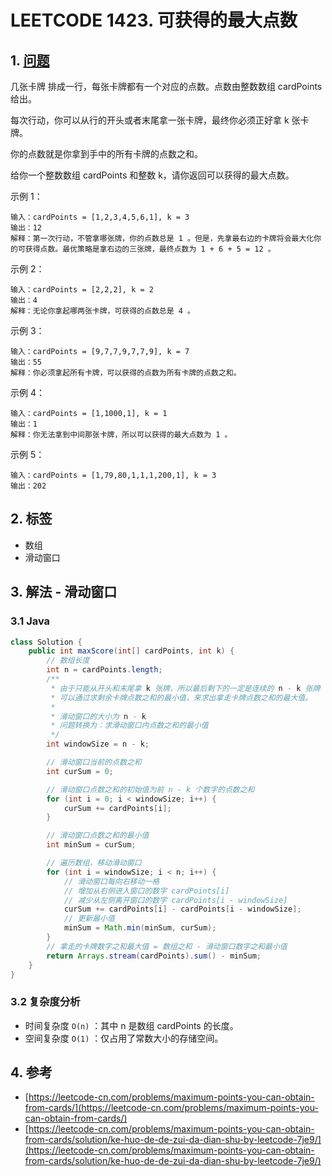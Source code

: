 # LEETCODE 1423. 可获得的最大点数

## 1. [问题](https://leetcode-cn.com/problems/maximum-points-you-can-obtain-from-cards/)

几张卡牌 排成一行，每张卡牌都有一个对应的点数。点数由整数数组 cardPoints 给出。

每次行动，你可以从行的开头或者末尾拿一张卡牌，最终你必须正好拿 k 张卡牌。

你的点数就是你拿到手中的所有卡牌的点数之和。

给你一个整数数组 cardPoints 和整数 k，请你返回可以获得的最大点数。

示例 1：

```text
输入：cardPoints = [1,2,3,4,5,6,1], k = 3
输出：12
解释：第一次行动，不管拿哪张牌，你的点数总是 1 。但是，先拿最右边的卡牌将会最大化你的可获得点数。最优策略是拿右边的三张牌，最终点数为 1 + 6 + 5 = 12 。
```

示例 2：

```text
输入：cardPoints = [2,2,2], k = 2
输出：4
解释：无论你拿起哪两张卡牌，可获得的点数总是 4 。
```

示例 3：

```text
输入：cardPoints = [9,7,7,9,7,7,9], k = 7
输出：55
解释：你必须拿起所有卡牌，可以获得的点数为所有卡牌的点数之和。 
```

示例 4：

```text
输入：cardPoints = [1,1000,1], k = 1
输出：1
解释：你无法拿到中间那张卡牌，所以可以获得的最大点数为 1 。 
```

示例 5：

```text
输入：cardPoints = [1,79,80,1,1,1,200,1], k = 3
输出：202
```

## 2. 标签

* 数组
* 滑动窗口

## 3. 解法 - 滑动窗口

### 3.1 Java

```java
class Solution {
    public int maxScore(int[] cardPoints, int k) {
        // 数组长度
        int n = cardPoints.length;
        /**
         * 由于只能从开头和末尾拿 k 张牌，所以最后剩下的一定是连续的 n - k 张牌 
         * 可以通过求剩余卡牌点数之和的最小值，来求出拿走卡牌点数之和的最大值。
         * 
         * 滑动窗口的大小为 n - k 
         * 问题转换为：求滑动窗口内点数之和的最小值
         */
        int windowSize = n - k;

        // 滑动窗口当前的点数之和
        int curSum = 0;

        // 滑动窗口点数之和的初始值为前 n - k 个数字的点数之和
        for (int i = 0; i < windowSize; i++) {
            curSum += cardPoints[i];
        }

        // 滑动窗口点数之和的最小值
        int minSum = curSum;

        // 遍历数组，移动滑动窗口
        for (int i = windowSize; i < n; i++) {
            // 滑动窗口每向右移动一格
            // 增加从右侧进入窗口的数字 cardPoints[i]
            // 减少从左侧离开窗口的数字 cardPoints[i - windowSize]
            curSum += cardPoints[i] - cardPoints[i - windowSize];
            // 更新最小值
            minSum = Math.min(minSum, curSum);
        }
        // 拿走的卡牌数字之和最大值 = 数组之和 - 滑动窗口数字之和最小值
        return Arrays.stream(cardPoints).sum() - minSum;
    }
}
```

### 3.2 复杂度分析

* 时间复杂度 `O(n)` ：其中 n 是数组 cardPoints 的长度。
* 空间复杂度 `O(1)` ：仅占用了常数大小的存储空间。

## 4. 参考

* [https://leetcode-cn.com/problems/maximum-points-you-can-obtain-from-cards/](https://leetcode-cn.com/problems/maximum-points-you-can-obtain-from-cards/)
* [https://leetcode-cn.com/problems/maximum-points-you-can-obtain-from-cards/solution/ke-huo-de-de-zui-da-dian-shu-by-leetcode-7je9/](https://leetcode-cn.com/problems/maximum-points-you-can-obtain-from-cards/solution/ke-huo-de-de-zui-da-dian-shu-by-leetcode-7je9/)


